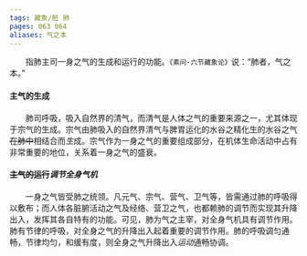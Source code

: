 ```yaml
---
tags: 藏象/脏 肺
pages: 063 064
aliases: 气之本
---
```

&emsp;&emsp;指肺主司一身之气的生成和运行的功能。`《素问·六节藏象论》`说：“肺者，气之本。”

#### 主气的生成
&emsp;&emsp;肺司呼吸，吸入自然界的清气，而清气是人体之气的重要来源之一，尤其体现于宗气的生成。宗气由肺吸入的自然界清气与脾胃运化的水谷之精化生的水谷之气~~在肺中~~相结合而<dfn>生</dfn>成。宗气作为一身之气的重要组成部分，在机体生命活动中占有非常重要的地位，关系着一身之气的盛衰。

#### ~~主气的运行~~<dfn>调节全身气机</dfn>
&emsp;&emsp;一身之气皆受肺之统领。凡元气、宗气、营气、卫气等，皆需通过肺的呼吸得以敷布；而人体各脏腑活动之气及经络、营卫之气，也都赖肺的调节而实现其升降出入，发挥其各自特有的功能。可见，肺为气之主宰，对全身气机具有调节作用。肺有节律的呼吸，对全身之气的升降出入起着重要的调节作用。肺的呼吸调匀通畅，节律均匀，和缓有度，则全身之气升降出入<dfn>运动</dfn>通畅协调。